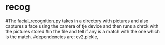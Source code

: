 # recog
#The facial_recognition.py takes in a directory with pictures and also captures a face using the camera of tje device and then runs a chrck with the pictures stored
#in the file and tell if any is a match with the one which is the match.
#dependencies are: cv2,pickle,
